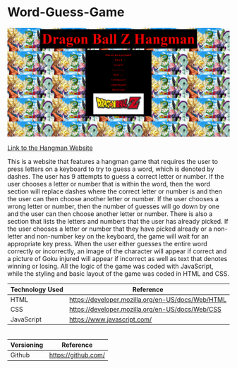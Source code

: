# Word-Guess-Game

![New Screenshot](assets/images/dbzHangman.PNG "Screenshot of my Dragon Ball Z themed Hangman game")

[Link to the Hangman Website](https://darryljltolentino.github.io/Word-Guess-Game/)

This is a website that features a hangman game that requires the user to press letters on a keyboard to try to guess a word, which is denoted by dashes. The user has 9 attempts to guess a correct letter or number. If the user chooses a letter or number that is within the word, then the word section will replace dashes where the correct letter or number is and then the user can then choose another letter or number. If the user chooses a wrong letter or number, then the number of guesses will go down by one and the user can then choose another letter or number. There is also a section that lists the letters and numbers that the user has already picked. If the user chooses a letter or number that they have picked already or a non-letter and non-number key on the keyboard, the game will wait for an appropriate key press. When the user either guesses the entire word correctly or incorrectly, an image of the character will appear if correct and a picture of Goku injured will appear if incorrect as well as text that denotes winning or losing. All the logic of the game was coded with JavaScript, while the styling and basic layout of the game was coded in HTML and CSS.

| Technology Used | Reference |
| --------------- | --------- |
| HTML | https://developer.mozilla.org/en-US/docs/Web/HTML |
| CSS | https://developer.mozilla.org/en-US/docs/Web/CSS |
| JavaScript | https://www.javascript.com/ |

######

| Versioning | Reference |
| ---------- | --------- |
| Github | https://github.com/

<!-- ## Author
- Darryl Tolentino -->